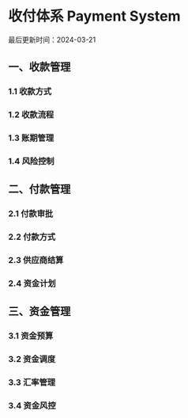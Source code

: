 # 收付体系 Payment System

最后更新时间：2024-03-21

## 一、收款管理
### 1.1 收款方式
### 1.2 收款流程
### 1.3 账期管理
### 1.4 风险控制

## 二、付款管理
### 2.1 付款审批
### 2.2 付款方式
### 2.3 供应商结算
### 2.4 资金计划

## 三、资金管理
### 3.1 资金预算
### 3.2 资金调度
### 3.3 汇率管理
### 3.4 资金风控 